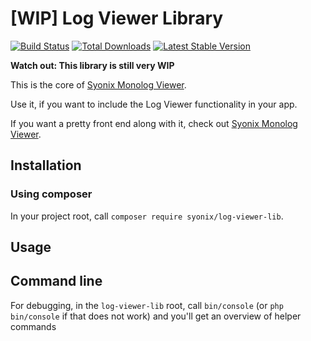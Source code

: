 # [WIP] Log Viewer Library
[![Build Status](https://travis-ci.org/Syonix/log-viewer-lib.svg?branch=master)](https://travis-ci.org/Syonix/log-viewer-lib)
[![Total Downloads](https://poser.pugx.org/syonix/log-viewer-lib/downloads.png)](https://packagist.org/packages/syonix/log-viewer-lib)
[![Latest Stable Version](https://poser.pugx.org/syonix/log-viewer-lib/v/stable.png)](https://packagist.org/packages/syonix/log-viewer-lib)

**Watch out: This library is still very WIP**

This is the core of [Syonix Monolog Viewer](https://github.com/Syonix/monolog-viewer).

Use it, if you want to include the Log Viewer functionality in your app. 

If you want a pretty front end along with it, check out [Syonix Monolog Viewer](https://github.com/Syonix/monolog-viewer).

## Installation
### Using composer
In your project root, call `composer require syonix/log-viewer-lib`.

## Usage

## Command line
For debugging, in the `log-viewer-lib` root, call `bin/console` (or `php bin/console` if that does not work) and you'll get an overview of helper commands
